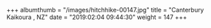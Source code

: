 +++
albumthumb = "/images/hitchhike-00147.jpg"
title = "Canterbury Kaikoura , NZ"
date = "2019:02:04 09:44:30"
weight = 147
+++
